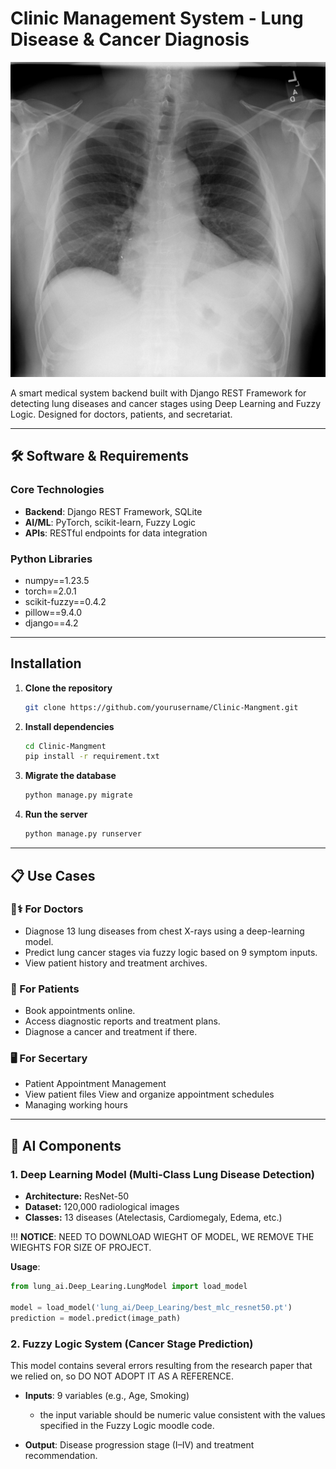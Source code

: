 # Clinic Management System - Lung Disease & Cancer Diagnosis

![Project Overview](Clinic-Mangment/media/images/Atelectasis.png)

A smart medical system backend built with Django REST Framework for detecting lung diseases and cancer stages using Deep Learning and Fuzzy Logic. Designed for doctors, patients, and secretariat.

---

## 🛠️ Software & Requirements

### Core Technologies
- **Backend**: Django REST Framework, SQLite
- **AI/ML**: PyTorch, scikit-learn, Fuzzy Logic
- **APIs**: RESTful endpoints for data integration

### Python Libraries
- numpy==1.23.5
- torch==2.0.1
- scikit-fuzzy==0.4.2
- pillow==9.4.0
- django==4.2

---

## Installation

1. **Clone the repository**  
   ```bash
   git clone https://github.com/yourusername/Clinic-Mangment.git
   ```
2. **Install dependencies**
   ```bash
   cd Clinic-Mangment
   pip install -r requirement.txt
   ```
3. **Migrate the database**
   ```bash
   python manage.py migrate
   ```
4. **Run the server**
   ```bash
   python manage.py runserver
   ```

---

## 📋 Use Cases

### 👨⚕️ For Doctors
- Diagnose 13 lung diseases from chest X-rays using a deep-learning model.  
- Predict lung cancer stages via fuzzy logic based on 9 symptom inputs.  
- View patient history and treatment archives.  

### 👤 For Patients
- Book appointments online.  
- Access diagnostic reports and treatment plans. 
- Diagnose a cancer and treatment if there.

### 🖥️ For Secertary
- Patient Appointment Management
- View patient files View and organize appointment schedules
- Managing working hours 

---

## 🤖 AI Components

### 1. Deep Learning Model (Multi-Class Lung Disease Detection)
- **Architecture:** ResNet-50  
- **Dataset:** 120,000 radiological images  
- **Classes:** 13 diseases (Atelectasis, Cardiomegaly, Edema, etc.)

!!! **NOTICE**:
    NEED TO DOWNLOAD WIEGHT OF MODEL, WE REMOVE THE WIEGHTS FOR SIZE OF PROJECT.

**Usage**:
```python
from lung_ai.Deep_Learing.LungModel import load_model

model = load_model('lung_ai/Deep_Learing/best_mlc_resnet50.pt')
prediction = model.predict(image_path)
```

### 2. Fuzzy Logic System (Cancer Stage Prediction)
This model contains several errors resulting from the research paper that we relied on, so DO NOT ADOPT IT AS A REFERENCE.
- **Inputs**: 9 variables (e.g., Age, Smoking)
   - the input variable should be numeric value consistent with the values specified in the Fuzzy Logic moodle code.

- **Output**: Disease progression stage (I–IV) and treatment recommendation.
